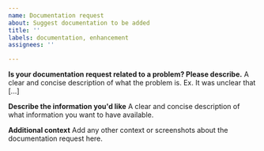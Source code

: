 ```yaml
---
name: Documentation request
about: Suggest documentation to be added
title: ''
labels: documentation, enhancement
assignees: ''

---
```


**Is your documentation request related to a problem? Please describe.**
A clear and concise description of what the problem is. Ex. It was unclear that [...]

**Describe the information you'd like**
A clear and concise description of what information you want to have available.

**Additional context**
Add any other context or screenshots about the documentation request here.
